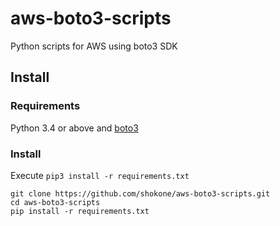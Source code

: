 # aws-boto3-scripts

Python scripts for AWS using boto3 SDK

## Install

### Requirements
Python 3.4 or above and [boto3](https://github.com/boto/boto3)

### Install
Execute `pip3 install -r requirements.txt`

```shell
git clone https://github.com/shokone/aws-boto3-scripts.git
cd aws-boto3-scripts
pip install -r requirements.txt
```

